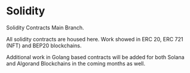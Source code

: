 # Solidity
Solidity Contracts 
Main Branch.

All solidity contracts are housed here. Work showed in ERC 20, ERC 721 (NFT) and BEP20 blockchains. 

Additional work in Golang based contracts will be added for both Solana and Algorand Blockchains in the coming months as well. 
